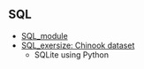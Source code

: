 ## SQL
* [SQL_module](https://github.com/taekjunkim/OnlineCourses/blob/main/SQL/SQL_class.md)
* [SQL_exersize: Chinook dataset](https://github.com/taekjunkim/OnlineCourses/blob/main/SQL/SQL_exercise.ipynb)
  - SQLite using Python
